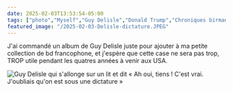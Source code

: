 ```yaml
---
date: 2025-02-03T13:53:54-05:00
tags: ["photo","Myself","Guy Delisle","Donald Trump","Chroniques birmanes","bd","comics"]
featured_image: "/2025-02-03-Delisle-dictature.JPEG"
---
```

J'ai commandé un album de Guy Delisle juste pour ajouter à ma petite collection de bd francophone, et j'espère que cette case ne sera pas trop, TROP utile pendant les quatres années à venir aux USA.

![Guy Delisle qui s'allonge sur un lit et dit « Ah oui, tiens ! C'est vrai. J'oubliais qu'on est sous une dictature »](/2025-02-03-Delisle-dictature.JPEG)